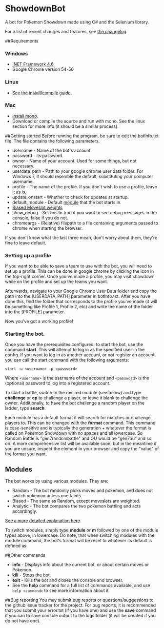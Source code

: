 # ShowdownBot
A bot for Pokemon Showdown made using C# and the Selenium library.

For a list of recent changes and features, see [the changelog](ShowdownBot/changelog.md)

##Requirements
### Windows
  * [.NET Framework 4.6](https://www.microsoft.com/en-us/download/details.aspx?id=48130)
  * Google Chrome version 54-56

### Linux
 * [See the install/compile guide.](https://github.com/Deviach/ShowdownBot/wiki/Linux-Compilation-and-Install)

### Mac
 * [Install mono](http://www.mono-project.com/docs/getting-started/install/mac/).
 * Download or compile the source and run with mono. See the linux section for more info (it should be a similar process).

##Getting started
Before running the program, be sure to edit the botInfo.txt file. The file contains the following parameters.

* username - Name of the bot's account.
* password - its password.
* owner - Name of your account. Used for some things, but not necessary.
* userdata_path - Path to your google chrome user data folder. For Windows 7, it should resemble the default, substituting your computer username.
* profile - The name of the profile. If you don't wish to use a profile, leave it as is.
* update_onstart - Whether to check for updates at startup.
* default_module - Default [module](https://github.com/Deviach/ShowdownBot/wiki/Modules) that the bot starts in.
* [Biased Moveslot weights](https://github.com/Deviach/ShowdownBot/wiki/Modules#biased)
* show_debug - Set this to true if you want to see debug messages in the console, false if you do not.
* chromeargs - (Relative) filepath to a file containing arguments passed to chrome when starting the browser.

If you don't know what the last three mean, don't worry about them, they're fine to leave default.


### Setting up a profile

If you want to be able to save a team to use with the bot, you will need to set up a profile. This can be done in google chrome by clicking the icon in the top-right corner. Once you've made a profile, you may visit showdown while on the profile and set up the teams you want.

Afterwards, navigate to your Google Chrome User Data folder and copy the path into the [USERDATA_PATH] parameter in botInfo.txt. After you have done this, find the folder that corresponds to the profile you've made (it will be something like Profile 1, Profile 2, etc) and write the name of the folder into the [PROFILE] parameter. 

Now you've got a working profile!

### Starting the bot.

Once you have the prerequisites configured, to start the bot, use the command **start**. This will attempt to log in as the specified user in the config.
If you want to log in as another account, or not register an account, you can call the start command with the following arguments:

``start -u <username> -p <password>``

Where ``<username>`` is the username of the account and ``<password>`` is the (optional) password to log into a registered account.

To start a battle, switch to the desired module (see below) and type **challenge** or **cp** to challenge a player, or leave it blank to challenge the owner. 
Additionally, to have the bot challenge a random player on the ladder, type **search**.

Each module has a default format it will search for matches or challenge players to. This can be changed with the **format** command. This command is case-sensitive and is typically the generation + whatever the format is called on Pokemon Showdown with no spaces and all lowercase. So Random Battle is "gen7randombattle" and OU would be "gen7ou" and so on. A more comprehensive list will be available soon, but in the meantime if you are unsure, inspect the element in your browser and copy the "value" of the format you want.


## Modules

The bot works by using various modules. They are:

  * Random - The bot randomly picks moves and pokemon, and does not switch pokemon unless one faints.
  * Biased - The same as Random, except moveslots are weighted.
  * Analytic - The bot compares the two pokemon battling and acts accordingly.

[See a more detailed explanation here](https://github.com/Deviach/ShowdownBot/wiki/Modules)

To switch modules, simply type **module** or **m** followed by one of the module types above, in lowercase.
Do note, that when switching modules with the module command, the bot's format will be reset to whatever its default is defined as.


##Other commands
* **info** - Displays info about the current bot, or about certain moves or Pokemon.
* **kill** - Stops the bot.
* **exit** - Kills the bot and closes the console and browser.
* See the **help** command for a full list of commands available, and use ``help <command>`` to see more information about it.

##Bug reporting
You may submit bug reports or questions/suggestions to the github issue tracker for the project. For bug reports, it is recommended that you submit your error.txt (if you have one) and use the **save** command if you can to save console output to the logs folder (it will be created if you do not have one).